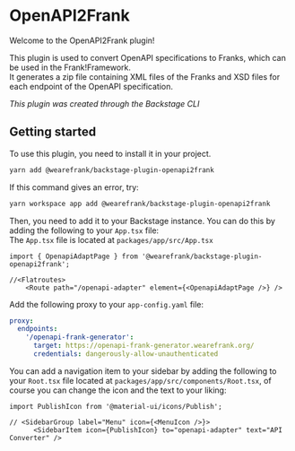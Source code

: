 # OpenAPI2Frank

Welcome to the OpenAPI2Frank plugin!

This plugin is used to convert OpenAPI specifications to Franks, which can be used in the Frank!Framework. <br/>
It generates a zip file containing XML files of the Franks and XSD files for each endpoint of the OpenAPI specification.

_This plugin was created through the Backstage CLI_

## Getting started

To use this plugin, you need to install it in your project.

```bash
yarn add @wearefrank/backstage-plugin-openapi2frank
```

If this command gives an error, try:

```bash
yarn workspace app add @wearefrank/backstage-plugin-openapi2frank
```

Then, you need to add it to your Backstage instance. You can do this by adding the following to your ```App.tsx``` file:<br/>
The ```App.tsx``` file is located at ```packages/app/src/App.tsx```

```tsx
import { OpenapiAdaptPage } from '@wearefrank/backstage-plugin-openapi2frank';

//<Flatroutes>
    <Route path="/openapi-adapter" element={<OpenapiAdaptPage />} />
```

Add the following proxy to your ```app-config.yaml``` file:

```yaml
proxy:
  endpoints:
    '/openapi-frank-generator':
      target: https://openapi-frank-generator.wearefrank.org/
      credentials: dangerously-allow-unauthenticated
```

You can add a navigation item to your sidebar by adding the following to your ```Root.tsx``` file located at ```packages/app/src/components/Root.tsx```, 
of course you can change the icon and the text to your liking:

```tsx
import PublishIcon from '@material-ui/icons/Publish';

// <SidebarGroup label="Menu" icon={<MenuIcon />}>
      <SidebarItem icon={PublishIcon} to="openapi-adapter" text="API Converter" />
```
